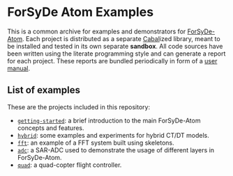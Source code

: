 # ForSyDe Atom Examples

This is a common archive for examples and demonstrators for [ForSyDe-Atom](https://github.com/forsyde/forsyde-atom). Each project is distributed as a separate [Cabal](https://www.haskell.org/cabal/)ized library, meant to be installed and tested in its own separate **sandbox**. All code sources have been written using the literate programming style and can generate a report for each project. These reports are bundled periodically in form of a [user manual](manual.pdf).


## List of examples

These are the projects included in this repository:

 * [`getting-started`](getting-started): a brief introduction to the main ForSyDe-Atom concepts and features.
 * [`hybrid`](hybrid): some examples and experiments for hybrid CT/DT models. 
 * [`fft`](fft): an example of a FFT system built using skeletons.
 * [`adc`](adc): a SAR-ADC used to demonstrate the usage of different layers in ForSyDe-Atom.
 * [`quad`](quad): a quad-copter flight controller.

